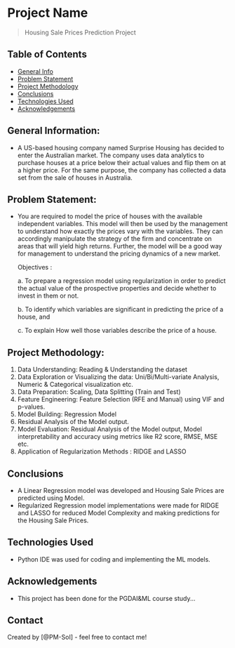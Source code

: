 # Project Name
> Housing Sale Prices Prediction Project

## Table of Contents
* [General Info](#general-information)
* [Problem Statement](#problem-statement)
* [Project Methodology](#project-methodology)
* [Conclusions](#conclusions)
* [Technologies Used](#technologies-used)
* [Acknowledgements](#acknowledgements)

## General Information:
- A US-based housing company named Surprise Housing has  decided to enter the Australian market. The company uses data analytics to  purchase houses at a price below their actual values and flip them on at a  higher price. For the same purpose, the company has collected a data set  from the sale of houses in Australia.

## Problem Statement: 
- You are required to model the price of houses with the available independent variables. This model will then be used by the management to understand how exactly the prices vary with the variables. They can accordingly manipulate the strategy of the firm and concentrate on areas that will yield high returns. Further, the model will be a good way for management to understand the pricing dynamics of a new market.

  Objectives :

  a. To prepare a regression model using regularization in order to predict the actual value of the prospective properties and decide whether to invest in them or not.

  b. To identify which variables are significant in predicting the price of a house, and

  c. To explain How well those variables describe the price of a house.

## Project Methodology: 
1. Data Understanding: Reading & Understanding the dataset
2. Data Exploration or Visualizing the data: Uni/Bi/Multi-variate Analysis, Numeric & Categorical visualization etc.
3. Data Preparation: Scaling, Data Splitting (Train and Test)
6. Feature Engineering: Feature Selection (RFE and Manual) using VIF and p-values.
7. Model Building: Regression Model
6. Residual Analysis of the Model output.
7. Model Evaluation:  Residual Analysis of the Model output, Model interpretability and accuracy using metrics like R2 score, RMSE, MSE etc.
8. Application of Regularization Methods : RIDGE and LASSO

## Conclusions
- A Linear Regression model was developed and Housing Sale Prices are predicted using Model.
- Regularized Regression model implementations were made for RIDGE and LASSO  for reduced Model Complexity and making predictions for the Housing Sale Prices.

## Technologies Used
- Python IDE was used for coding and implementing the ML models.

## Acknowledgements
- This project has been done for the PGDAI&ML course study...

## Contact
Created by [@PM-SoI] - feel free to contact me!


